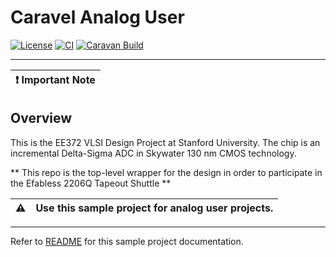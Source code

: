 # Caravel Analog User

[![License](https://img.shields.io/badge/License-Apache%202.0-blue.svg)](https://opensource.org/licenses/Apache-2.0) [![CI](https://github.com/efabless/caravel_user_project_analog/actions/workflows/user_project_ci.yml/badge.svg)](https://github.com/efabless/caravel_user_project_analog/actions/workflows/user_project_ci.yml) [![Caravan Build](https://github.com/efabless/caravel_user_project_analog/actions/workflows/caravan_build.yml/badge.svg)](https://github.com/efabless/caravel_user_project_analog/actions/workflows/caravan_build.yml)

---

| :exclamation: Important Note            |
|-----------------------------------------|

## Overview 

This is the EE372 VLSI Design Project at Stanford University. The chip is an incremental Delta-Sigma ADC in Skywater 130 nm CMOS technology.

** This repo is the top-level wrapper for the design in order to participate in the Efabless 2206Q Tapeout Shuttle **



:warning: | Use this sample project for analog user projects. 
:---: | :---

---

Refer to [README](docs/source/index.rst) for this sample project documentation. 
